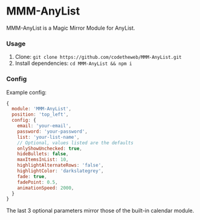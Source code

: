 # MMM-AnyList

MMM-AnyList is a Magic Mirror Module for AnyList.

### Usage

1. Clone: `git clone https://github.com/codetheweb/MMM-AnyList.git`
2. Install dependencies: `cd MMM-AnyList && npm i`

### Config

Example config:

```javascript
{
  module: 'MMM-AnyList',
  position: 'top_left',
  config: {
    email: 'your-email',
    password: 'your-password',
    list: 'your-list-name',
    // Optional, values listed are the defaults
    onlyShowUnchecked: true,
	hideBullets: false,
    maxItemsInList: 10,
    highlightAlternateRows: 'false',
    highlightColor: 'darkslategrey',
    fade: true,
    fadePoint: 0.5,
    animationSpeed: 2000,
  }
}
```

The last 3 optional parameters mirror those of the built-in calendar module.
